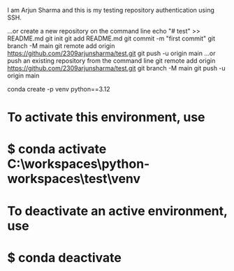 I am Arjun Sharma and this is my testing repository authentication using SSH.

…or create a new repository on the command line
echo "# test" >> README.md
git init
git add README.md
git commit -m "first commit"
git branch -M main
git remote add origin https://github.com/2309arjunsharma/test.git
git push -u origin main
…or push an existing repository from the command line
git remote add origin https://github.com/2309arjunsharma/test.git
git branch -M main
git push -u origin main

conda create -p venv python==3.12

# To activate this environment, use                                                                                                                                                      
#
#     $ conda activate C:\workspaces\python-workspaces\test\venv                                                                                                                         
#
# To deactivate an active environment, use
#
#     $ conda deactivate
